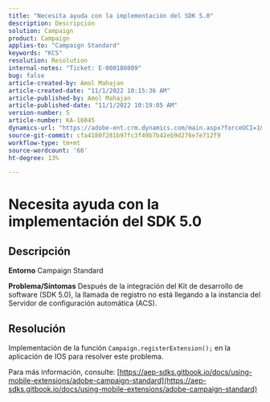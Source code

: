 ```yaml
---
title: "Necesita ayuda con la implementación del SDK 5.0"
description: Descripción
solution: Campaign
product: Campaign
applies-to: "Campaign Standard"
keywords: "KCS"
resolution: Resolution
internal-notes: "Ticket: E-000188089"
bug: false
article-created-by: Amol Mahajan
article-created-date: "11/1/2022 10:15:36 AM"
article-published-by: Amol Mahajan
article-published-date: "11/1/2022 10:19:05 AM"
version-number: 5
article-number: KA-16045
dynamics-url: "https://adobe-ent.crm.dynamics.com/main.aspx?forceUCI=1&pagetype=entityrecord&etn=knowledgearticle&id=5079b61d-ce59-ed11-9561-6045bd006a22"
source-git-commit: cfa4180f281b97fc3f49b7b42eb9d276e7e712f9
workflow-type: tm+mt
source-wordcount: '66'
ht-degree: 13%

---
```


# Necesita ayuda con la implementación del SDK 5.0

## Descripción

<b>Entorno</b>
Campaign Standard


<b>Problema/Síntomas</b>
Después de la integración del Kit de desarrollo de software (SDK 5.0), la llamada de registro no está llegando a la instancia del Servidor de configuración automática (ACS).


## Resolución


Implementación de la función `Campaign.registerExtension();` en la aplicación de IOS para resolver este problema.

Para más información, consulte: [https://aep-sdks.gitbook.io/docs/using-mobile-extensions/adobe-campaign-standard](https://aep-sdks.gitbook.io/docs/using-mobile-extensions/adobe-campaign-standard)

